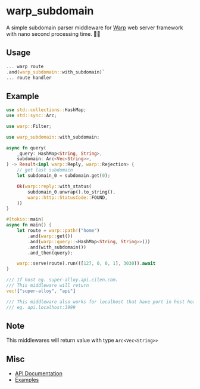 # warp_subdomain

A simple subdomain parser middleware for [Warp](https://github.com/seanmonstar/warp) web server framework with nano second processing time. 🚀🚀

## Usage

```rust
... warp route
.and(warp_subdomain::with_subdomain)`
... route handler
```

## Example

```rust
use std::collections::HashMap;
use std::sync::Arc;

use warp::Filter;

use warp_subdomain::with_subdomain;

async fn query(
    _query: HashMap<String, String>,
    subdomain: Arc<Vec<String>>,
) -> Result<impl warp::Reply, warp::Rejection> {
    // get last subdomain
    let subdomain_0 = subdomain.get(0);

    Ok(warp::reply::with_status(
        subdomain_0.unwrap().to_string(),
        warp::http::StatusCode::FOUND,
    ))
}

#[tokio::main]
async fn main() {
    let route = warp::path!("home")
        .and(warp::get())
        .and(warp::query::<HashMap<String, String>>())
        .and(with_subdomain())
        .and_then(query);

    warp::serve(route).run(([127, 0, 0, 1], 3030)).await
}

```

```rust
/// If host eg. super-alloy.api.cilen.com.
/// This middleware will return
vec!["super-alloy", "api"]
```

```rust
/// This middleware also works for localhost that have port in host header.
/// eg. api.localhost:3999
```

## Note

This middlewares will return value with type `Arc<Vec<String>>`

## Misc

- [API Documentation](https://docs.rs/warp_subdomain)
- [Examples](https://github.com/mochamadsatria/warp_subdomain/tree/main/examples)
